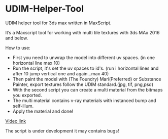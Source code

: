 # UDIM-Helper-Tool
UDIM helper tool for 3ds max written in MaxScript.

It’s a Maxscript tool for working with multi tile textures with 3ds MAx 2016 and below. 

How to use: 
- First you need to unwrap the model into different uv spaces. (in one horizontal line max 10) 
- Run the script, it's set the uv spaces to id's. (run i horizontal lines and after 10 jump vertical one and again…max 40) 
- Then paint the model with (The Foundry) Mari(Preferred) or Substance Painter, export textures follow the UDIM standard.(jpg, tif, png,psd) 
- With the second script you can create a multi material from the bitmaps you exported. 
- The multi material contains v-ray materials with instanced bump and self-illum. 
- Apply the material and done! 

<a href="https://www.youtube.com/watch?v=z5vCeb2ff4o" rel="nofollow">Video link</a>


The script is under development it may contains bugs!
